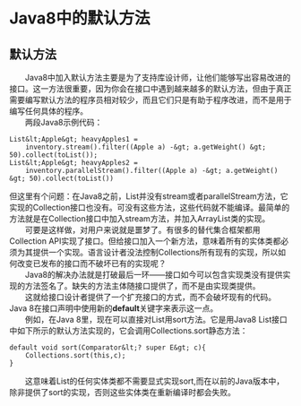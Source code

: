 # Java8中的默认方法

## 默认方法

  Java8中加入默认方法主要是为了支持库设计师，让他们能够写出容易改进的接口。这一方法很重要，因为你会在接口中遇到越来越多的默认方法，但由于真正需要编写默认方法的程序员相对较少，而且它们只是有助于程序改进，而不是用于编写任何具体的程序。<br/>
  两段Java8示例代码：

```
List&lt;Apple&gt; heavyApples1 =
	inventory.stream().filter((Apple a) -&gt; a.getWeight() &gt; 50).collect(toList());
List&lt;Apple&gt; heavyApples2 = 
    inventory.parallelStream().filter((Apple a) -&gt; a.getWeight() &gt; 50).collect(toList())	

```

但这里有个问题：在Java8之前，List并没有stream或者parallelStream方法，它实现的Collection接口也没有。可没有这些方法，这些代码就不能编译。最简单的方法就是在Collection接口中加入stream方法，并加入ArrayList类的实现。<br/>
  可要是这样做，对用户来说就是噩梦了。有很多的替代集合框架都用Collection API实现了接口。但给接口加入一个新方法，意味着所有的实体类都必须为其提供一个实现。语言设计者没法控制Collections所有现有的实现，所以如何改变已发布的接口而不破坏已有的实现呢？<br/>
  Java8的解决办法就是打破最后一环——接口如今可以包含实现类没有提供实现的方法签名了。缺失的方法主体随接口提供了，而不是由实现类提供。<br/>
  这就给接口设计者提供了一个扩充接口的方式，而不会破坏现有的代码。Java 8在接口声明中使用新的**default**关键字来表示这一点。<br/>
  例如，在Java 8里，现在可以直接对List用sort方法。它是用Java8 List接口中如下所示的默认方法实现的，它会调用Collections.sort静态方法：

```
default void sort(Comparator&lt;? super E&gt; c){
	Collections.sort(this,c);
}

```

  这意味着List的任何实体类都不需要显式实现sort,而在以前的Java版本中，除非提供了sort的实现，否则这些实体类在重新编译时都会失败。
